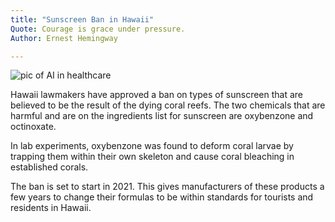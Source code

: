 ```yaml
---
title: "Sunscreen Ban in Hawaii"
Quote: Courage is grace under pressure.
Author: Ernest Hemingway

---
```


<img src="/Blog/img/sunscreen.jpg" alt="pic of AI in healthcare">

Hawaii lawmakers have approved a ban on types of sunscreen that are believed to be the result of the dying coral reefs. The two chemicals that are harmful and are on the ingredients list for sunscreen are oxybenzone and octinoxate. 

In lab experiments, oxybenzone was found to deform coral larvae by trapping them within their own skeleton and cause coral bleaching in established corals.

The ban is set to start in 2021. This gives manufacturers of these products a few years to change their formulas to be within standards for tourists and residents in Hawaii. 
